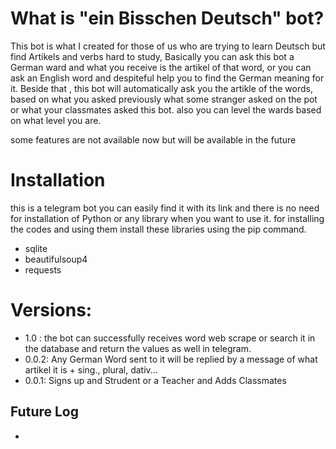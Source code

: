 # What is "ein Bisschen Deutsch" bot?
This bot is what I created for those of us who are trying to learn Deutsch but find Artikels and verbs hard to study, Basically you can ask this bot a German ward and what you receive is the artikel of that word, or you can ask an English word and despiteful help you to find the German meaning for it.
Beside that , this bot will automatically ask you the artikle of the words, based on what you asked previously what some stranger asked on the pot or what your classmates asked this bot.
also you can level the wards based on what level you are.

some features are not available now but will be available in the future

# Installation 
this is a telegram bot you can easily find it with its link and there is no need for installation of Python or any library when you want to use it.
for installing the codes and using them install these libraries using the pip command.

- sqlite
- beautifulsoup4
- requests

# Versions:
- 1.0  : the bot can successfully receives word web scrape or search it in the database and return the values as well in telegram.
- 0.0.2: Any German Word sent to it will be replied by a message of what artikel it is + sing., plural, dativ...
- 0.0.1: Signs up and Strudent or a Teacher and Adds Classmates

## Future Log
- 

